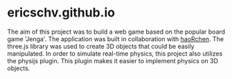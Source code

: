 # ericschv.github.io

The aim of this project was to build a web game based on the popular board game 'Jenga'. The application was built in collaboration with 
[haoRchen](https://github.com/haoRchen). The three.js library was used to create 3D objects that could be easily manipulated. 
In order to simulate real-time physics, this project also utilizes the physijs plugin. This plugin makes it easier to implement physics
on 3D objects.
